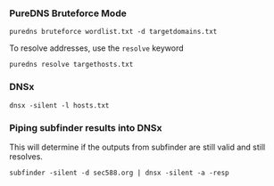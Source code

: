 ### PureDNS Bruteforce Mode
```
puredns bruteforce wordlist.txt -d targetdomains.txt
```

To resolve addresses, use the `resolve` keyword
```
puredns resolve targethosts.txt
```

### DNSx
```
dnsx -silent -l hosts.txt
```

### Piping subfinder results into DNSx

This will determine if the outputs from subfinder are still valid and still resolves.
```
subfinder -silent -d sec588.org | dnsx -silent -a -resp
```


